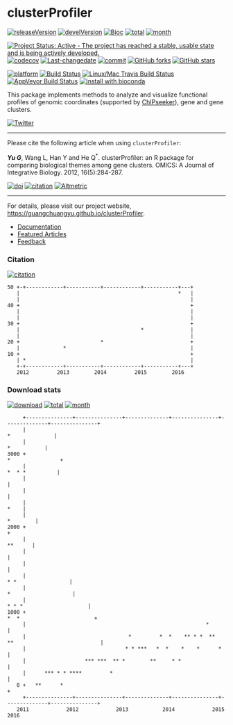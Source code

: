clusterProfiler
===============

[![releaseVersion](https://img.shields.io/badge/release%20version-3.0.5-green.svg?style=flat)](https://bioconductor.org/packages/clusterProfiler) [![develVersion](https://img.shields.io/badge/devel%20version-3.1.8-green.svg?style=flat)](https://github.com/GuangchuangYu/clusterProfiler) [![Bioc](http://www.bioconductor.org/shields/years-in-bioc/clusterProfiler.svg)](https://www.bioconductor.org/packages/devel/bioc/html/clusterProfiler.html#since) [![total](https://img.shields.io/badge/downloads-55883/total-blue.svg?style=flat)](https://bioconductor.org/packages/stats/bioc/clusterProfiler) [![month](https://img.shields.io/badge/downloads-2315/month-blue.svg?style=flat)](https://bioconductor.org/packages/stats/bioc/clusterProfiler)

[![Project Status: Active - The project has reached a stable, usable state and is being actively developed.](http://www.repostatus.org/badges/latest/active.svg)](http://www.repostatus.org/#active) [![codecov](https://codecov.io/gh/GuangchuangYu/clusterProfiler/branch/master/graph/badge.svg)](https://codecov.io/gh/GuangchuangYu/clusterProfiler/) [![Last-changedate](https://img.shields.io/badge/last%20change-2016--09--27-green.svg)](https://github.com/GuangchuangYu/clusterProfiler/commits/master) [![commit](http://www.bioconductor.org/shields/commits/bioc/clusterProfiler.svg)](https://www.bioconductor.org/packages/devel/bioc/html/clusterProfiler.html#svn_source) [![GitHub forks](https://img.shields.io/github/forks/GuangchuangYu/clusterProfiler.svg)](https://github.com/GuangchuangYu/clusterProfiler/network) [![GitHub stars](https://img.shields.io/github/stars/GuangchuangYu/clusterProfiler.svg)](https://github.com/GuangchuangYu/clusterProfiler/stargazers)

[![platform](http://www.bioconductor.org/shields/availability/devel/clusterProfiler.svg)](https://www.bioconductor.org/packages/devel/bioc/html/clusterProfiler.html#archives) [![Build Status](http://www.bioconductor.org/shields/build/devel/bioc/clusterProfiler.svg)](https://bioconductor.org/checkResults/devel/bioc-LATEST/clusterProfiler/) [![Linux/Mac Travis Build Status](https://img.shields.io/travis/GuangchuangYu/clusterProfiler/master.svg?label=Mac%20OSX%20%26%20Linux)](https://travis-ci.org/GuangchuangYu/clusterProfiler) [![AppVeyor Build Status](https://img.shields.io/appveyor/ci/Guangchuangyu/clusterProfiler/master.svg?label=Windows)](https://ci.appveyor.com/project/GuangchuangYu/clusterProfiler) [![install with bioconda](https://img.shields.io/badge/install%20with-bioconda-green.svg?style=flat)](http://bioconda.github.io/recipes/bioconductor-clusterprofiler/README.html)

This package implements methods to analyze and visualize functional profiles of genomic coordinates (supported by [ChIPseeker](http://www.bioconductor.org/packages/ChIPseeker)), gene and gene clusters.

[![Twitter](https://img.shields.io/twitter/url/https/github.com/GuangchuangYu/clusterProfiler.svg?style=social)](https://twitter.com/intent/tweet?hashtags=clusterProfiler&url=http://online.liebertpub.com/doi/abs/10.1089/omi.2011.0118&screen_name=guangchuangyu)

------------------------------------------------------------------------

Please cite the following article when using `clusterProfiler`:

***Yu G***, Wang L, Han Y and He Q<sup>\*</sup>. clusterProfiler: an R package for comparing biological themes among gene clusters. OMICS: A Journal of Integrative Biology. 2012, 16(5):284-287.

[![doi](https://img.shields.io/badge/doi-10.1089/omi.2011.0118-green.svg?style=flat)](http://dx.doi.org/10.1089/omi.2011.0118) [![citation](https://img.shields.io/badge/cited%20by-112-green.svg?style=flat)](https://scholar.google.com.hk/scholar?oi=bibs&hl=en&cites=2349076811020942117) [![Altmetric](https://img.shields.io/badge/Altmetric-12-green.svg?style=flat)](https://www.altmetric.com/details/681089)

------------------------------------------------------------------------

For details, please visit our project website, <https://guangchuangyu.github.io/clusterProfiler>.

-   [Documentation](https://guangchuangyu.github.io/clusterProfiler/documentation/)
-   [Featured Articles](https://guangchuangyu.github.io/clusterProfiler/featuredArticles/)
-   [Feedback](https://guangchuangyu.github.io/clusterProfiler/#feedback)

### Citation

[![citation](https://img.shields.io/badge/cited%20by-112-green.svg?style=flat)](https://scholar.google.com.hk/scholar?oi=bibs&hl=en&cites=2349076811020942117)

    50 +-+------------+-----------+------------+-----------+---+
       |                                                   *   |
       |                                                       |
    40 +                                                       +
       |                                                       |
       |                                                       |
    30 +                                                       +
       |                                       *               |
       |                                                       |
    20 +                          *                            +
       |              *                                        |
    10 +                                                       +
       | *                                                     |
       +-+------------+-----------+------------+-----------+---+
       2012         2013        2014         2015        2016   

### Download stats

[![download](http://www.bioconductor.org/shields/downloads/clusterProfiler.svg)](https://bioconductor.org/packages/stats/bioc/clusterProfiler/) [![total](https://img.shields.io/badge/downloads-55883/total-blue.svg?style=flat)](https://bioconductor.org/packages/stats/bioc/clusterProfiler) [![month](https://img.shields.io/badge/downloads-2315/month-blue.svg?style=flat)](https://bioconductor.org/packages/stats/bioc/clusterProfiler)

         +---------------+---------------+--------------+---------------+--------------+---------------+
         |                                                                              *              |
         |                                                                                 *           |
    3000 +                                                                            *                +
         |                                                                             *  * *          |
         |                                                                                             |
         |                                                                                             |
         |                                                                                        *    |
         |                                                                                    *        |
    2000 +                                                                                             +
         |                                                                                     **      |
         |                                                                                             |
         |                                                                                             |
         |                                                                         * *                 |
         |                                                                        *                    |
         |                                                                   * * *                     |
    1000 +                                                                 *  *                        +
         |                                                          *                                  |
         |                                 *         *  *    ** * *  **  **                            |
         |                                * * ***   *  *    *    *      *                              |
         |                   *** ***  ** *        **     * *                                           |
         |      *** * * ****         *                                                                 |
       0 +   **      *                                                                                 +
         +---------------+---------------+--------------+---------------+--------------+---------------+
       2011            2012            2013           2014            2015           2016

